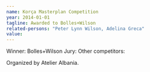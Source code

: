 ```yaml
---
name: Korça Masterplan Competition
year: 2014-01-01
tagline: Awarded to Bolles+Wilson
related-persons: "Peter Lynn Wilson, Adelina Greca"
value:
---
```

Winner: Bolles+Wilson
Jury:
Other competitors:

Organized by Atelier Albania.
